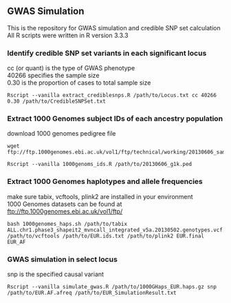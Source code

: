 ## GWAS Simulation
This is the repository for GWAS simulation and credible SNP set calculation\
All R scripts were written in R version 3.3.3


### Identify credible SNP set variants in each significant locus
cc (or quant) is the type of GWAS phenotype\
40266 specifies the sample size\
0.30 is the proportion of cases to total sample size

```
Rscript --vanilla extract_crediblesnps.R /path/to/Locus.txt cc 40266 0.30 /path/to/CredibleSNPSet.txt
```


### Extract 1000 Genomes subject IDs of each ancestry population
download 1000 genomes pedigree file

```
wget ftp://ftp.1000genomes.ebi.ac.uk/vol1/ftp/technical/working/20130606_sample_info/20130606_g1k.ped

Rscript --vanilla 1000genoms_ids.R /path/to/20130606_g1k.ped
```


### Extract 1000 Genomes haplotypes and allele frequencies
make sure tabix, vcftools, plink2 are installed in your environment\
1000 Genomes datasets can be found at ftp://ftp.1000genomes.ebi.ac.uk/vol1/ftp/

```
bash 1000genomes_haps.sh /path/to/tabix ALL.chr1.phase3_shapeit2_mvncall_integrated_v5a.20130502.genotypes.vcf.gz /path/to/vcftools /path/to/EUR.ids.txt /path/to/plink2 EUR.final EUR_AF
```


### GWAS simulation in select locus
snp is the specified causal variant

```
Rscript --vanilla simulate_gwas.R /path/to/1000GHaps_EUR.haps.gz snp /path/to/EUR.AF.afreq /path/to/EUR_SimulationResult.txt
```